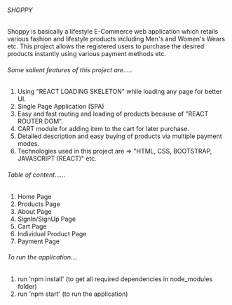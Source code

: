 ###### SHOPPY

Shoppy is basically a lifestyle E-Commerce web application which retails various fashion and lifestyle products including Men's and Women's Wears etc. This project allows the registered users to purchase the desired products instantly using various payment methods etc.

###### Some salient features of this project are.....

1. Using "REACT LOADING SKELETON" while loading any page for better UI.
2. Single Page Application (SPA)
3. Easy and fast routing and loading of products because of "REACT ROUTER DOM".
4. CART module for adding item to the cart for later purchase.
5. Detailed description and easy buying of products via multiple payment modes.
6. Technologies used in this project are => "HTML, CSS, BOOTSTRAP, JAVASCRIPT (REACT)" etc.

###### Table of content......

1. Home Page
2. Products Page
3. About Page
4. SignIn/SignUp Page
5. Cart Page
6. Individual Product Page
7. Payment Page

###### To run the application....

1. run 'npm install' (to get all required dependencies in node_modules folder)
2. run 'npm start' (to run the application)
